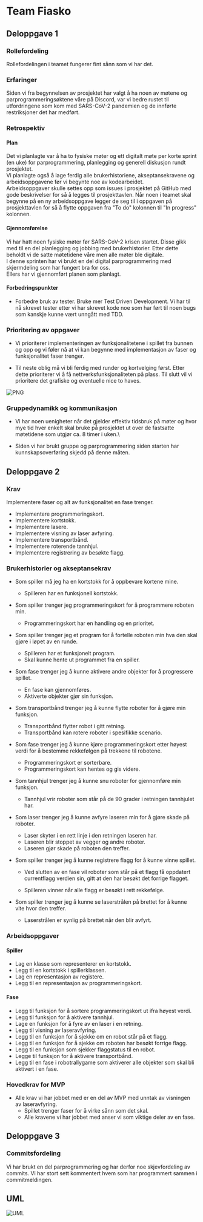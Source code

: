 # Team Fiasko

## Deloppgave 1
### Rollefordeling
Rollefordelingen i teamet fungerer fint sånn som vi har det.

### Erfaringer
Siden vi fra begynnelsen av prosjektet har valgt å ha noen av møtene og parprogrammeringsøktene våre på Discord,
var vi bedre rustet til utfordringene som kom med SARS-CoV-2 pandemien og de innførte restriksjoner det har medført.

### Retrospektiv
#### Plan
Det vi planlagte var å ha to fysiske møter og ett digitalt møte per korte sprint (en uke) for parprogrammering,
 planlegging og generell diskusjon rundt prosjektet.\
Vi planlagte også å lage ferdig alle brukerhistoriene, akseptansekravene og 
arbeidsoppgavene før vi begynte noe av kodearbeidet.\
Arbeidsoppgaver skulle settes opp som issues i prosjektet på GitHub med gode beskrivelser 
for så å legges til prosjekttavlen. Når noen i teamet skal begynne på en ny arbeidsoppgave
legger de seg til i oppgaven på prosjekttavlen for så å flytte oppgaven fra "To do" kolonnen til "In progress" kolonnen.

#### Gjennomførelse
Vi har hatt noen fysiske møter før SARS-CoV-2 krisen startet. Disse gikk med til en del planlegging
og jobbing med brukerhistorier. Etter dette beholdt vi de satte møtetidene våre men alle møter ble digitale.\
I denne sprinten har vi brukt en del digital parprogrammering med skjermdeling som har fungert bra for oss.\
Ellers har vi gjennomført planen som planlagt.

#### Forbedringspunkter
*   Forbedre bruk av tester. Bruke mer Test Driven Development. Vi har til nå skrevet tester etter vi har skrevet kode
    noe som har ført til noen bugs som kanskje kunne vært unngått med TDD.

### Prioritering av oppgaver
*   Vi prioriterer implementeringen av funksjonalitetene i spillet fra bunnen og opp og vi føler nå at vi kan 
    begynne med implementasjon av faser og funksjonalitet faser trenger.

*   Til neste oblig må vi bli ferdig med runder og kortvelging først. Etter dette prioriterer vi å få 
    nettverksfunksjonaliteten på plass. Til slutt vil vi prioritere det grafiske og eventuelle nice to haves.
    
![PNG](../Deliverables/Screenshots/Prosjekttavle_26_03_2020.PNG "Skjermdump prosjekttavle")

### Gruppedynamikk og kommunikasjon
*   Vi har noen uenigheter når det gjelder effektiv tidsbruk på møter og hvor mye tid hver enkelt skal bruke på
    prosjektet ut over de fastsatte møtetidene som utgjør ca. 8 timer i uken.\

*   Siden vi har brukt gruppe og parprogrammering siden starten har kunnskapsoverføring skjedd på denne måten.

## Deloppgave 2
### Krav
Implementere faser og alt av funksjonalitet en fase trenger.
*   Implementere programmeringskort.
*   Implementere kortstokk.
*   Implementere lasere.
*   Implementere visning av laser avfyring.
*   Implementere transportbånd.
*   Implementere roterende tannhjul.
*   Implementere registrering av besøkte flagg.

### Brukerhistorier og akseptansekrav

*   Som spiller må jeg ha en kortstokk for å oppbevare kortene mine.
    *   Spilleren har en funksjonell kortstokk.

*   Som spiller trenger jeg programmeringskort for å programmere roboten min.
    *   Programmeringskort har en handling og en prioritet.

*   Som spiller trenger jeg et program for å fortelle roboten min hva den skal gjøre i løpet av en runde.
    *   Spilleren har et funksjonelt program.
    *   Skal kunne hente ut programmet fra en spiller.

*   Som fase trenger jeg å kunne aktivere andre objekter for å progressere spillet.
    *   En fase kan gjennomføres.
    *   Aktiverte objekter gjør sin funksjon.

*   Som transportbånd trenger jeg å kunne flytte roboter for å gjøre min funksjon.
    *   Transportbånd flytter robot i gitt retning.
    *   Transportbånd kan rotere roboter i spesifikke scenario.

*   Som fase trenger jeg å kunne kjøre programmeringskort etter høyest verdi for å bestemme 
    rekkefølgen på trekkene til robotene.

    *   Programmeringskort er sorterbare.
    *   Programmeringskort kan hentes og gis videre.

*   Som tannhjul trenger jeg å kunne snu roboter for gjennomføre min funksjon.
    *   Tannhjul vrir roboter som står på de 90 grader i retningen tannhjulet har.

*   Som laser trenger jeg å kunne avfyre laseren min for å gjøre skade på roboter.
    *   Laser skyter i en rett linje i den retningen laseren har.
    *   Laseren blir stoppet av vegger og andre roboter.
    *   Laseren gjør skade på roboten den treffer.

*   Som spiller trenger jeg å kunne registrere flagg for å kunne vinne spillet.
    *   Ved slutten av en fase vil roboter som står på et flagg få oppdatert currentflagg verdien sin,
        gitt at den har besøkt det forrige flagget.

    *   Spilleren vinner når alle flagg er besøkt i rett rekkefølge.
    
*   Som spiller trenger jeg å kunne se laserstrålen på brettet for å kunne vite hvor den treffer.
    *   Laserstrålen er synlig på brettet når den blir avfyrt.

### Arbeidsoppgaver
#### Spiller
*   Lag en klasse som representerer en kortstokk.
*   Legg til en kortstokk i spillerklassen.
*   Lag en representasjon av registere.
*   Legg til en representasjon av programmeringskort.

#### Fase
*   Legg til funksjon for å sortere programmeringskort ut ifra høyest verdi.
*   Legg til funksjon for å aktivere tannhjul.
*   Lage en funksjon for å fyre av en laser i en retning.
*   Legg til visning av laseravfyring.
*   Legg til en funksjon for å sjekke om en robot står på et flagg.
*   Legg til en funksjon for å sjekke om roboten har besøkt forrige flagg.
*   Legg til en funksjon som sjekker flaggstatus til en robot.
*   Legge til funksjon for å aktivere transportbånd.
*   Legg til en fase i robotrallygame som aktiverer alle objekter som skal bli aktivert i en fase.

### Hovedkrav for MVP
*   Alle krav vi har jobbet med er en del av MVP med unntak av visningen av laseravfyring.
    *   Spillet trenger faser for å virke sånn som det skal.
    *   Alle kravene vi har jobbet med anser vi som viktige deler av en fase.
    
## Deloppgave 3
### Commitsfordeling
Vi har brukt en del parprogrammering og har derfor noe skjevfordeling av commits. Vi har stort sett kommentert hvem
som har programmert sammen i commitmeldingen.

## UML
![UML](../Deliverables/Umls/UmlOblig3.png "UML Oblig 3")